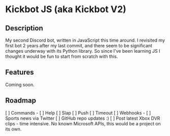 # Kickbot JS (aka Kickbot V2)
## Description
My second Discord bot, written in JavaScript this time around. I revisited my first bot 2 years after my last commit, and there seem to be significant changes underway with its Python library.  So since I've been learning JS I thought it would be fun to start from scratch with this.

## Features
Coming soon.

## Roadmap
[ ] Commands - 
    [ ] Help
    [ ] Slap
    [ ] Push
    [ ] Timeout
[ ] Webhooks - 
    [ ] Sports news via Twitter
    [ ] GitHub repo updates :)
[ ] Post latest Xbox DVR clips - time intensive. No known Microsoft APIs, this would be a project on its own. 